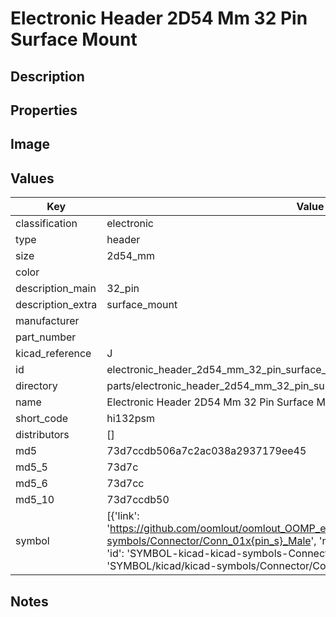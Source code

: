 # Electronic Header 2D54 Mm 32 Pin Surface Mount

## Description

## Properties


## Image


## Values

| Key | Value |
| --- | --- |
| classification | electronic |
| type | header |
| size | 2d54_mm |
| color |  |
| description_main | 32_pin |
| description_extra | surface_mount |
| manufacturer |  |
| part_number |  |
| kicad_reference | J |
| id | electronic_header_2d54_mm_32_pin_surface_mount |
| directory | parts/electronic_header_2d54_mm_32_pin_surface_mount |
| name | Electronic Header 2D54 Mm 32 Pin Surface Mount |
| short_code | hi132psm |
| distributors | [] |
| md5 | 73d7ccdb506a7c2ac038a2937179ee45 |
| md5_5 | 73d7c |
| md5_6 | 73d7cc |
| md5_10 | 73d7ccdb50 |
| symbol | [{'link': 'https://github.com/oomlout/oomlout_OOMP_eda_V2/tree/main/SYMBOL/kicad/kicad-symbols/Connector/Conn_01x{pin_s}_Male', 'name': 'Connector : Conn_01x32_Male', 'id': 'SYMBOL-kicad-kicad-symbols-Connector-Conn_01x32_Male', 'directory': 'SYMBOL/kicad/kicad-symbols/Connector/Conn_01x32_Male/'}] |

## Notes

